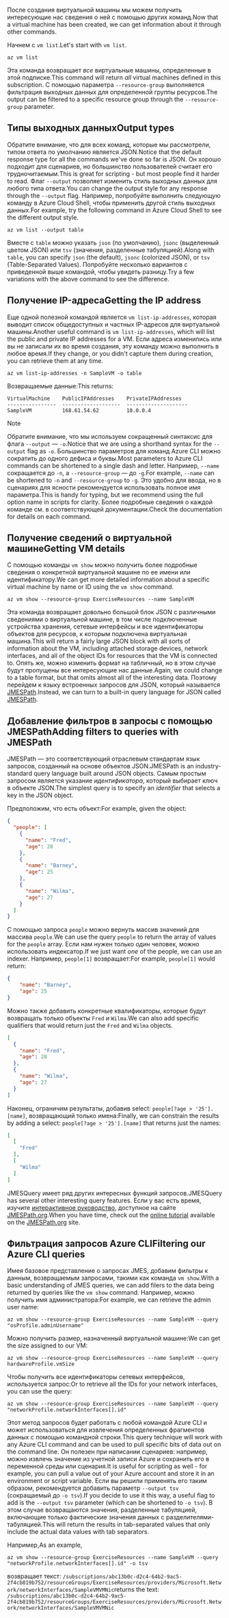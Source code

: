 <span data-ttu-id="5680f-101">После создания виртуальной машины мы можем получить интересующие нас сведения о ней с помощью других команд.</span><span class="sxs-lookup"><span data-stu-id="5680f-101">Now that a virtual machine has been created, we can get information about it through other commands.</span></span>

<span data-ttu-id="5680f-102">Начнем с `vm list`.</span><span class="sxs-lookup"><span data-stu-id="5680f-102">Let's start with `vm list`.</span></span>

```azurecli
az vm list
```

<span data-ttu-id="5680f-103">Эта команда возвращает _все_ виртуальные машины, определенные в этой подписке.</span><span class="sxs-lookup"><span data-stu-id="5680f-103">This command will return _all_ virtual machines defined in this subscription.</span></span> <span data-ttu-id="5680f-104">С помощью параметра `--resource-group` выполняется фильтрация выходных данных для определенной группы ресурсов.</span><span class="sxs-lookup"><span data-stu-id="5680f-104">The output can be filtered to a specific resource group through the `--resource-group` parameter.</span></span> 

## <a name="output-types"></a><span data-ttu-id="5680f-105">Типы выходных данных</span><span class="sxs-lookup"><span data-stu-id="5680f-105">Output types</span></span>
<span data-ttu-id="5680f-106">Обратите внимание, что для всех команд, которые мы рассмотрели, типом ответа по умолчанию является JSON.</span><span class="sxs-lookup"><span data-stu-id="5680f-106">Notice that the default response type for all the commands we've done so far is JSON.</span></span> <span data-ttu-id="5680f-107">Он хорошо подходит для сценариев, но большинство пользователей считает его трудночитаемым.</span><span class="sxs-lookup"><span data-stu-id="5680f-107">This is great for scripting - but most people find it harder to read.</span></span> <span data-ttu-id="5680f-108">Флаг `--output` позволяет изменить стиль выходных данных для любого типа ответа.</span><span class="sxs-lookup"><span data-stu-id="5680f-108">You can change the output style for any response through the `--output` flag.</span></span> <span data-ttu-id="5680f-109">Например, попробуйте выполнить следующую команду в Azure Cloud Shell, чтобы применить другой стиль выходных данных.</span><span class="sxs-lookup"><span data-stu-id="5680f-109">For example, try the following command in Azure Cloud Shell to see the different output style.</span></span>

```azurecli
az vm list --output table
```

<span data-ttu-id="5680f-110">Вместе с `table` можно указать `json` (по умолчанию), `jsonc` (выделенный цветом JSON) или `tsv` (значения, разделенные табуляцией).</span><span class="sxs-lookup"><span data-stu-id="5680f-110">Along with `table`, you can specify `json` (the default), `jsonc` (colorized JSON), or `tsv` (Table-Separated Values).</span></span> <span data-ttu-id="5680f-111">Попробуйте несколько вариантов с приведенной выше командой, чтобы увидеть разницу.</span><span class="sxs-lookup"><span data-stu-id="5680f-111">Try a few variations with the above command to see the difference.</span></span>

## <a name="getting-the-ip-address"></a><span data-ttu-id="5680f-112">Получение IP-адреса</span><span class="sxs-lookup"><span data-stu-id="5680f-112">Getting the IP address</span></span>

<span data-ttu-id="5680f-113">Еще одной полезной командой является `vm list-ip-addresses`, которая выводит список общедоступных и частных IP-адресов для виртуальной машины.</span><span class="sxs-lookup"><span data-stu-id="5680f-113">Another useful command is `vm list-ip-addresses`, which will list the public and private IP addresses for a VM.</span></span> <span data-ttu-id="5680f-114">Если адреса изменились или вы не записали их во время создания, эту команду можно выполнить в любое время.</span><span class="sxs-lookup"><span data-stu-id="5680f-114">If they change, or you didn't capture them during creation, you can retrieve them at any time.</span></span>

```azurecli
az vm list-ip-addresses -n SampleVM -o table
```

<span data-ttu-id="5680f-115">Возвращаемые данные:</span><span class="sxs-lookup"><span data-stu-id="5680f-115">This returns:</span></span>

```
VirtualMachine    PublicIPAddresses    PrivateIPAddresses
----------------  -------------------  --------------------
SampleVM          168.61.54.62         10.0.0.4
```

> [!NOTE]
> <span data-ttu-id="5680f-116">Обратите внимание, что мы используем сокращенный синтаксис для флага `--output` — `-o`.</span><span class="sxs-lookup"><span data-stu-id="5680f-116">Notice that we are using a shorthand syntax for the `--output` flag as `-o`.</span></span> <span data-ttu-id="5680f-117">Большинство параметров для команд Azure CLI можно сократить до одного дефиса и буквы.</span><span class="sxs-lookup"><span data-stu-id="5680f-117">Most parameters to Azure CLI commands can be shortened to a single dash and letter.</span></span> <span data-ttu-id="5680f-118">Например, `--name` сокращается до `-n`, а `--resource-group` — до `-g`.</span><span class="sxs-lookup"><span data-stu-id="5680f-118">For example, `--name` can be shortened to `-n` and `--resource-group` to `-g`.</span></span> <span data-ttu-id="5680f-119">Это удобно для ввода, но в сценариях для ясности рекомендуется использовать полное имя параметра.</span><span class="sxs-lookup"><span data-stu-id="5680f-119">This is handy for typing, but we recommend using the full option name in scripts for clarity.</span></span> <span data-ttu-id="5680f-120">Более подробные сведения о каждой команде см. в соответствующей документации.</span><span class="sxs-lookup"><span data-stu-id="5680f-120">Check the documentation for details on each command.</span></span>

## <a name="getting-vm-details"></a><span data-ttu-id="5680f-121">Получение сведений о виртуальной машине</span><span class="sxs-lookup"><span data-stu-id="5680f-121">Getting VM details</span></span>

<span data-ttu-id="5680f-122">С помощью команды `vm show` можно получить более подробные сведения о конкретной виртуальной машине по ее имени или идентификатору.</span><span class="sxs-lookup"><span data-stu-id="5680f-122">We can get more detailed information about a specific virtual machine by name or ID using the `vm show` command.</span></span>

```azurecli
az vm show --resource-group ExerciseResources --name SampleVM
```

<span data-ttu-id="5680f-123">Эта команда возвращает довольно большой блок JSON с различными сведениями о виртуальной машине, в том числе подключенные устройства хранения, сетевые интерфейсы и все идентификаторы объектов для ресурсов, к которым подключена виртуальная машина.</span><span class="sxs-lookup"><span data-stu-id="5680f-123">This will return a fairly large JSON block with all sorts of information about the VM, including attached storage devices, network interfaces, and all of the object IDs for resources that the VM is connected to.</span></span> <span data-ttu-id="5680f-124">Опять же, можно изменить формат на табличный, но в этом случае будут пропущены все интересующие нас данные.</span><span class="sxs-lookup"><span data-stu-id="5680f-124">Again, we could change to a table format, but that omits almost all of the interesting data.</span></span> <span data-ttu-id="5680f-125">Поэтому перейдем к языку встроенных запросов для JSON, который называется [JMESPath](http://jmespath.org/).</span><span class="sxs-lookup"><span data-stu-id="5680f-125">Instead, we can turn to a built-in query language for JSON called [JMESPath](http://jmespath.org/).</span></span>

## <a name="adding-filters-to-queries-with-jmespath"></a><span data-ttu-id="5680f-126">Добавление фильтров в запросы с помощью JMESPath</span><span class="sxs-lookup"><span data-stu-id="5680f-126">Adding filters to queries with JMESPath</span></span>

<span data-ttu-id="5680f-127">JMESPath — это соответствующий отраслевым стандартам язык запросов, созданный на основе объектов JSON.</span><span class="sxs-lookup"><span data-stu-id="5680f-127">JMESPath is an industry-standard query language built around JSON objects.</span></span> <span data-ttu-id="5680f-128">Самым простым запросом является указание _идентификатора_, который выбирает ключ в объекте JSON.</span><span class="sxs-lookup"><span data-stu-id="5680f-128">The simplest query is to specify an _identifier_ that selects a key in the JSON object.</span></span>

<span data-ttu-id="5680f-129">Предположим, что есть объект:</span><span class="sxs-lookup"><span data-stu-id="5680f-129">For example, given the object:</span></span>

```json
{
  "people": [
    {
      "name": "Fred",
      "age": 28
    },
    {
      "name": "Barney",
      "age": 25
    },
    {
      "name": "Wilma",
      "age": 27
    }
  ]
}
```

<span data-ttu-id="5680f-130">С помощью запроса `people` можно вернуть массив значений для массива `people`.</span><span class="sxs-lookup"><span data-stu-id="5680f-130">We can use the query `people` to return the array of values for the `people` array.</span></span> <span data-ttu-id="5680f-131">Если нам нужен только _один_ человек, можно использовать индексатор.</span><span class="sxs-lookup"><span data-stu-id="5680f-131">If we just want _one_ of the people, we can use an indexer.</span></span> <span data-ttu-id="5680f-132">Например, `people[1]` возвращает:</span><span class="sxs-lookup"><span data-stu-id="5680f-132">For example, `people[1]` would return:</span></span>

```json
{
    "name": "Barney",
    "age": 25
}
```

<span data-ttu-id="5680f-133">Можно также добавить конкретные квалификаторы, которые будут возвращать только объекты `Fred` и `Wilma`.</span><span class="sxs-lookup"><span data-stu-id="5680f-133">We can also add specific qualifiers that would return just the `Fred` and `Wilma` objects.</span></span> 

```json
[
  {
    "name": "Fred",
    "age": 28
  },
  {
    "name": "Wilma",
    "age": 27
  }
]
```

<span data-ttu-id="5680f-134">Наконец, ограничим результаты, добавив select: `people[?age > '25'].[name]`, возвращающий только имена:</span><span class="sxs-lookup"><span data-stu-id="5680f-134">Finally, we can constrain the results by adding a select: `people[?age > '25'].[name]` that returns just the names:</span></span>

```json
[
  [
    "Fred"
  ],
  [
    "Wilma"
  ]
]
```

<span data-ttu-id="5680f-135">JMESQuery имеет ряд других интересных функций запросов.</span><span class="sxs-lookup"><span data-stu-id="5680f-135">JMESQuery has several other interesting query features.</span></span> <span data-ttu-id="5680f-136">Если у вас есть время, изучите [интерактивное руководство](http://jmespath.org/tutorial.html), доступное на сайте [JMESPath.org](http://jmespath.org/).</span><span class="sxs-lookup"><span data-stu-id="5680f-136">When you have time, check out the [online tutorial](http://jmespath.org/tutorial.html) available on the [JMESPath.org](http://jmespath.org/) site.</span></span>

## <a name="filtering-our-azure-cli-queries"></a><span data-ttu-id="5680f-137">Фильтрация запросов Azure CLI</span><span class="sxs-lookup"><span data-stu-id="5680f-137">Filtering our Azure CLI queries</span></span>

<span data-ttu-id="5680f-138">Имея базовое представление о запросах JMES, добавим фильтры к данным, возвращаемым запросами, такими как команда `vm show`.</span><span class="sxs-lookup"><span data-stu-id="5680f-138">With a basic understanding of JMES queries, we can add filers to the data being returned by queries like the `vm show` command.</span></span> <span data-ttu-id="5680f-139">Например, можно получить имя администратора:</span><span class="sxs-lookup"><span data-stu-id="5680f-139">For example, we can retrieve the admin user name:</span></span>

```azurecli
az vm show --resource-group ExerciseResources --name SampleVM --query "osProfile.adminUsername"
```

<span data-ttu-id="5680f-140">Можно получить размер, назначенный виртуальной машине:</span><span class="sxs-lookup"><span data-stu-id="5680f-140">We can get the size assigned to our VM:</span></span>

```azurecli
az vm show --resource-group ExerciseResources --name SampleVM --query hardwareProfile.vmSize
```

<span data-ttu-id="5680f-141">Чтобы получить все идентификаторы сетевых интерфейсов, используется запрос:</span><span class="sxs-lookup"><span data-stu-id="5680f-141">Or to retrieve all the IDs for your network interfaces, you can use the query:</span></span>

```azurecli
az vm show --resource-group ExerciseResources --name SampleVM --query "networkProfile.networkInterfaces[].id"
```

<span data-ttu-id="5680f-142">Этот метод запросов будет работать с любой командой Azure CLI и может использоваться для извлечения определенных фрагментов данных с помощью командной строки.</span><span class="sxs-lookup"><span data-stu-id="5680f-142">This query technique will work with any Azure CLI command and can be used to pull specific bits of data out on the command line.</span></span> <span data-ttu-id="5680f-143">Он полезен при написании сценариев: например, можно извлечь значение из учетной записи Azure и сохранить его в переменной среды или сценария.</span><span class="sxs-lookup"><span data-stu-id="5680f-143">It is useful for scripting as well - for example, you can pull a value out of your Azure account and store it in an environment or script variable.</span></span> <span data-ttu-id="5680f-144">Если вы решили применять его таким образом, рекомендуется добавить параметр `--output tsv` (сокращаемый до `-o tsv`).</span><span class="sxs-lookup"><span data-stu-id="5680f-144">If you decide to use it this way, a useful flag to add is the `--output tsv` parameter (which can be shortened to `-o tsv`).</span></span> <span data-ttu-id="5680f-145">В этом случае возвращаются значения, разделенные табуляцией, включающие только фактические значения данных с разделителями-табуляцией.</span><span class="sxs-lookup"><span data-stu-id="5680f-145">This will return the results in tab-separated values that only include the actual data values with tab separators.</span></span>

<span data-ttu-id="5680f-146">Например,</span><span class="sxs-lookup"><span data-stu-id="5680f-146">As an example,</span></span>

```azurecli
az vm show --resource-group ExerciseResources --name SampleVM --query "networkProfile.networkInterfaces[].id" -o tsv
```

<span data-ttu-id="5680f-147">возвращает текст: `/subscriptions/abc13b0c-d2c4-64b2-9ac5-2f4cb819b752/resourceGroups/ExerciseResources/providers/Microsoft.Network/networkInterfaces/SampleVMVMNic`</span><span class="sxs-lookup"><span data-stu-id="5680f-147">returns the text: `/subscriptions/abc13b0c-d2c4-64b2-9ac5-2f4cb819b752/resourceGroups/ExerciseResources/providers/Microsoft.Network/networkInterfaces/SampleVMVMNic`</span></span>
